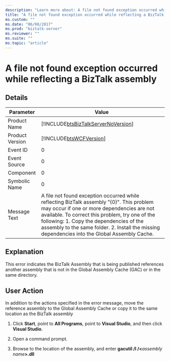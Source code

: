 ```yaml
---
description: "Learn more about: A file not found exception occurred while reflecting a BizTalk assembly"
title: "A file not found exception occurred while reflecting a BizTalk assembly"
ms.custom: ""
ms.date: "06/08/2017"
ms.prod: "biztalk-server"
ms.reviewer: ""
ms.suite: ""
ms.topic: "article"
---
```

# A file not found exception occurred while reflecting a BizTalk assembly
## Details  

|  Parameter |  Value  |
|-----------------|----------------------------------------------------------------------------------------------------------------------------------------------------------------------------------------------------------------------------------------------------------------------------------------------------------------------------------------|
|  Product Name   |                                                                                                                           [!INCLUDE[btsBizTalkServerNoVersion](../includes/btsbiztalkservernoversion-md.md)]                                                                                                                           |
| Product Version |                                                                                                                                       [!INCLUDE[btsWCFVersion](../includes/btswcfversion-md.md)]                                                                                                                                       |
|    Event ID     |                                                                                                                                                                   0                                                                                                                                                                    |
|  Event Source   |                                                                                                                                                                   0                                                                                                                                                                    |
|    Component    |                                                                                                                                                                   0                                                                                                                                                                    |
|  Symbolic Name  |                                                                                                                                                                   0                                                                                                                                                                    |
|  Message Text   | A file not found exception occurred while reflecting BizTalk assembly "{0}". This problem may occur if one or more dependencies are not available. To correct this problem, try one of the following: 1. Copy the dependencies of the assembly to the same folder. 2. Install the missing dependencies into the Global Assembly Cache. |

## Explanation  
 This error indicates the BizTalk Assembly that is being published references another assembly that is not in the Global Assembly Cache (GAC) or in the same directory.  

## User Action  
 In addition to the actions specified in the error message, move the reference assembly to the Global Assembly Cache or copy it to the same location as the BizTalk assembly  

1. Click **Start**, point to **All Programs**, point to **Visual Studio**, and then click **Visual Studio**.  

2. Open a command prompt.  

3. Browse to the location of the assembly, and enter **gacutil /I /\<**<em>assembly name</em>**\>.dll**
